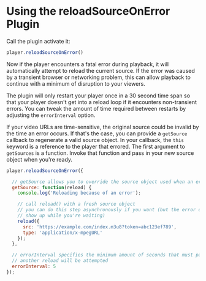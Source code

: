 # Using the reloadSourceOnError Plugin
Call the plugin activate it:

```js
player.reloadSourceOnError()
```
Now if the player encounters a fatal error during playback, it will automatically
attempt to reload the current source. If the error was caused by a transient
browser or networking problem, this can allow playback to continue with a minimum
of disruption to your viewers.

The plugin will only restart your player once in a 30 second time span so that your
player doesn't get into a reload loop if it encounters non-transient errors. You
can tweak the amount of time required between restarts by adjusting the
`errorInterval` option.

If your video URLs are time-sensitive, the original source could be invalid by the
time an error occurs. If that's the case, you can provide a `getSource` callback
to regenerate a valid source object. In your callback, the `this` keyword is a
reference to the player that errored. The first argument to `getSources` is a
function. Invoke that function and pass in your new source object when you're ready.

```js
player.reloadSourceOnError({

  // getSource allows you to override the source object used when an error occurs
  getSource: function(reload) {
    console.log('Reloading because of an error');

    // call reload() with a fresh source object
    // you can do this step asynchronously if you want (but the error dialog will
    // show up while you're waiting)
    reload({
      src: 'https://example.com/index.m3u8?token=abc123ef789',
      type: 'application/x-mpegURL'
    });
  },

  // errorInterval specifies the minimum amount of seconds that must pass before
  // another reload will be attempted
  errorInterval: 5
});
```
